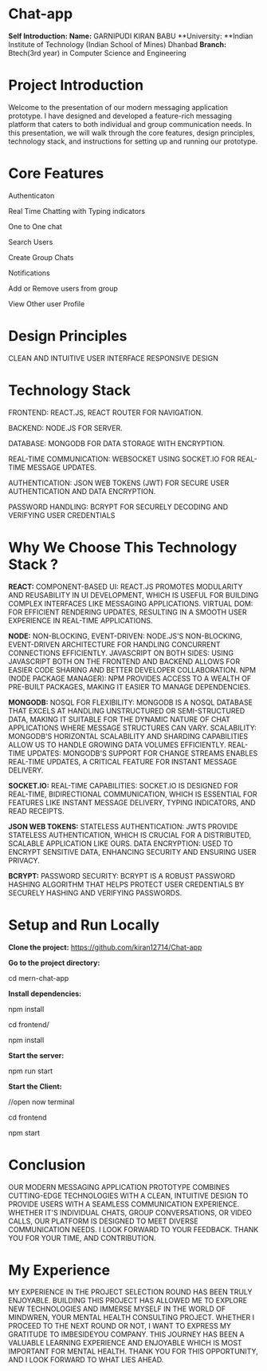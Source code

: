 # Chat-app
**Self Introduction:**
**Name:** GARNIPUDI KIRAN BABU
**University: **Indian Institute of Technology (Indian School of Mines) Dhanbad
**Branch:** Btech(3rd year) in Computer Science and Engineering

# Project Introduction
Welcome to the presentation of our modern messaging
application prototype. I have designed and developed a 
feature-rich messaging platform that caters to both individual
and group communication needs. In this presentation, we will
walk through the core features, design principles, technology
stack, and instructions for setting up and running our prototype.

# Core Features
Authenticaton
 
Real Time Chatting with Typing indicators

One to One chat

Search Users

Create Group Chats

Notifications

Add or Remove users from group

View Other user Profile

# Design Principles
CLEAN AND INTUITIVE USER INTERFACE
RESPONSIVE DESIGN

# Technology Stack
FRONTEND: REACT.JS, REACT ROUTER FOR NAVIGATION.

BACKEND: NODE.JS FOR SERVER.

DATABASE: MONGODB FOR DATA STORAGE WITH ENCRYPTION.

REAL-TIME COMMUNICATION: WEBSOCKET USING SOCKET.IO FOR REAL-TIME MESSAGE UPDATES.

AUTHENTICATION: JSON WEB TOKENS (JWT) FOR SECURE USER AUTHENTICATION AND DATA ENCRYPTION.

PASSWORD HANDLING: BCRYPT FOR SECURELY DECODING AND VERIFYING USER CREDENTIALS

# Why We Choose This Technology Stack ?
**REACT:**
COMPONENT-BASED UI: REACT.JS PROMOTES MODULARITY AND REUSABILITY IN UI
DEVELOPMENT, WHICH IS USEFUL FOR BUILDING COMPLEX INTERFACES LIKE MESSAGING
APPLICATIONS.
VIRTUAL DOM: FOR EFFICIENT RENDERING UPDATES, RESULTING IN A SMOOTH USER EXPERIENCE
IN REAL-TIME APPLICATIONS.

**NODE:**
NON-BLOCKING, EVENT-DRIVEN: NODE.JS'S NON-BLOCKING, EVENT-DRIVEN ARCHITECTURE
FOR HANDLING CONCURRENT CONNECTIONS EFFICIENTLY.
JAVASCRIPT ON BOTH SIDES: USING JAVASCRIPT BOTH ON THE FRONTEND AND BACKEND
ALLOWS FOR EASIER CODE SHARING AND BETTER DEVELOPER COLLABORATION.
NPM (NODE PACKAGE MANAGER): NPM PROVIDES ACCESS TO A WEALTH OF PRE-BUILT
PACKAGES, MAKING IT EASIER TO MANAGE DEPENDENCIES.

**MONGODB:**
NOSQL FOR FLEXIBILITY: MONGODB IS A NOSQL DATABASE THAT EXCELS AT HANDLING
UNSTRUCTURED OR SEMI-STRUCTURED DATA, MAKING IT SUITABLE FOR THE DYNAMIC NATURE OF
CHAT APPLICATIONS WHERE MESSAGE STRUCTURES CAN VARY.
SCALABILITY: MONGODB'S HORIZONTAL SCALABILITY AND SHARDING CAPABILITIES ALLOW US
TO HANDLE GROWING DATA VOLUMES EFFICIENTLY.
REAL-TIME UPDATES: MONGODB'S SUPPORT FOR CHANGE STREAMS ENABLES REAL-TIME
UPDATES, A CRITICAL FEATURE FOR INSTANT MESSAGE DELIVERY.


**SOCKET.IO:**
REAL-TIME CAPABILITIES: SOCKET.IO IS DESIGNED FOR REAL-TIME, BIDIRECTIONAL
COMMUNICATION, WHICH IS ESSENTIAL FOR FEATURES LIKE INSTANT MESSAGE DELIVERY, TYPING
INDICATORS, AND READ RECEIPTS.

**JSON WEB TOKENS:**
STATELESS AUTHENTICATION: JWTS PROVIDE STATELESS AUTHENTICATION, WHICH IS CRUCIAL
FOR A DISTRIBUTED, SCALABLE APPLICATION LIKE OURS.
DATA ENCRYPTION: USED TO ENCRYPT SENSITIVE DATA, ENHANCING SECURITY AND ENSURING
USER PRIVACY.

**BCRYPT:**
PASSWORD SECURITY: BCRYPT IS A ROBUST PASSWORD HASHING ALGORITHM THAT HELPS
PROTECT USER CREDENTIALS BY SECURELY HASHING AND VERIFYING PASSWORDS.

# Setup and Run Locally


**Clone the project:**
https://github.com/kiran12714/Chat-app
  
**Go to the project directory:**

  cd mern-chat-app
  
**Install dependencies:**

  npm install
  
  cd frontend/
  
  npm install
  
**Start the server:**

  npm run start
  
**Start the Client:**

  //open now terminal
  
  cd frontend
  
  npm start


# Conclusion
OUR MODERN MESSAGING APPLICATION PROTOTYPE COMBINES CUTTING-EDGE TECHNOLOGIES
WITH A CLEAN, INTUITIVE DESIGN TO PROVIDE USERS WITH A SEAMLESS COMMUNICATION
EXPERIENCE. WHETHER IT'S INDIVIDUAL CHATS, GROUP CONVERSATIONS, OR VIDEO CALLS, OUR
PLATFORM IS DESIGNED TO MEET DIVERSE COMMUNICATION NEEDS. I LOOK FORWARD TO YOUR
FEEDBACK. THANK YOU FOR YOUR TIME, AND CONTRIBUTION.

# My Experience
MY EXPERIENCE IN THE PROJECT SELECTION ROUND HAS BEEN TRULY ENJOYABLE. BUILDING THIS
PROJECT HAS ALLOWED ME TO EXPLORE NEW TECHNOLOGIES AND IMMERSE MYSELF IN THE WORLD
OF MINDWREN, YOUR MENTAL HEALTH CONSULTING PROJECT.
WHETHER I PROCEED TO THE NEXT ROUND OR NOT, I WANT TO EXPRESS MY GRATITUDE TO
IMBESIDEYOU COMPANY. THIS JOURNEY HAS BEEN A VALUABLE LEARNING EXPERIENCE AND
ENJOYABLE WHICH IS MOST IMPORTANT FOR MENTAL HEALTH. THANK YOU FOR THIS OPPORTUNITY,
AND I LOOK FORWARD TO WHAT LIES AHEAD.


